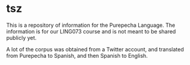 # tsz
This is a repository of information for the Purepecha Language. The information is for our LING073 course and is not meant to be shared publicly yet.

A lot of the corpus was obtained from a Twitter account, and translated from Purepecha to Spanish, and then Spanish to English.
